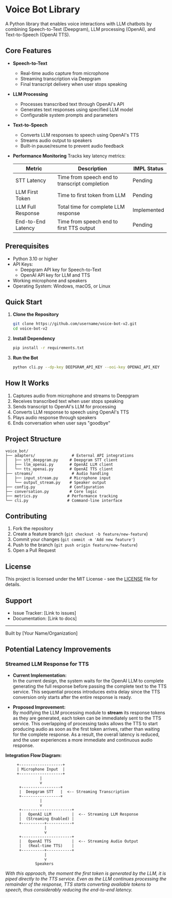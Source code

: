 # Voice Bot Library

A Python library that enables voice interactions with LLM chatbots by combining Speech-to-Text (Deepgram), LLM processing (OpenAI), and Text-to-Speech (OpenAI TTS).

## Core Features

- **Speech-to-Text**
  - Real-time audio capture from microphone
  - Streaming transcription via Deepgram
  - Final transcript delivery when user stops speaking

- **LLM Processing**
  - Processes transcribed text through OpenAI's API
  - Generates text responses using specified LLM model
  - Configurable system prompts and parameters

- **Text-to-Speech**
  - Converts LLM responses to speech using OpenAI's TTS
  - Streams audio output to speakers
  - Built-in pause/resume to prevent audio feedback

- **Performance Monitoring**
  Tracks key latency metrics:

  | Metric | Description | IMPL Status |
  |--------|-------------|---------|
  | STT Latency | Time from speech end to transcript completion | Pending |
  | LLM First Token | Time to first token from LLM | Pending |
  | LLM Full Response | Total time for complete LLM response | Implemented |
  | End-to-End Latency | Time from speech end to first TTS output | Pending |

## Prerequisites

- Python 3.10 or higher
- API Keys:
  - Deepgram API key for Speech-to-Text
  - OpenAI API key for LLM and TTS
- Working microphone and speakers
- Operating System: Windows, macOS, or Linux

## Quick Start

1. **Clone the Repository**
   ```bash
   git clone https://github.com/username/voice-bot-v2.git
   cd voice-bot-v2
   ```

2. **Install Dependency**
   ```bash
   pip install -r requirements.txt
   ```

4. **Run the Bot**
   ```bash
   python cli.py --dp-key DEEPGRAM_API_KEY --ooi-key OPENAI_API_KEY
   ```

## How It Works

1. Captures audio from microphone and streams to Deepgram
2. Receives transcribed text when user stops speaking
3. Sends transcript to OpenAI's LLM for processing
4. Converts LLM response to speech using OpenAI's TTS
5. Plays audio response through speakers
6. Ends conversation when user says "goodbye"

## Project Structure

```
voice_bot/
├── adapters/                # External API integrations
│   ├── stt_deepgram.py     # Deepgram STT client
│   ├── llm_openai.py       # OpenAI LLM client
│   └── tts_openai.py       # OpenAI TTS client
├── streams/                 # Audio handling
│   ├── input_stream.py     # Microphone input
│   └── output_stream.py    # Speaker output
├── config.py               # Configuration
├── conversation.py         # Core logic
├── metrics.py             # Performance tracking
└── cli.py                 # Command-line interface
```


## Contributing

1. Fork the repository
2. Create a feature branch (`git checkout -b feature/new-feature`)
3. Commit your changes (`git commit -m 'Add new feature'`)
4. Push to the branch (`git push origin feature/new-feature`)
5. Open a Pull Request

## License

This project is licensed under the MIT License - see the [LICENSE](LICENSE) file for details.

## Support

- Issue Tracker: [Link to issues]
- Documentation: [Link to docs]

---

Built by [Your Name/Organization]

## Potential Latency Improvements 

### Streamed LLM Response for TTS

- **Current Implementation:**  
  In the current design, the system waits for the OpenAI LLM to complete generating the full response before passing the complete text to the TTS service. This sequential process introduces extra delay since the TTS conversion only starts after the entire response is ready.

- **Proposed Improvement:**  
  By modifying the LLM processing module to **stream** its response tokens as they are generated, each token can be immediately sent to the TTS service. This overlapping of processing tasks allows the TTS to start producing audio as soon as the first token arrives, rather than waiting for the complete response. As a result, the overall latency is reduced, and the user experiences a more immediate and continuous audio response.

**Integration Flow Diagram:**

```
     +-------------------+          
     | Microphone Input  |          
     +-------------------+          
               |                  
               v                  
      +-----------------+          
      |  Deepgram STT   |  <-- Streaming Transcription
      +-----------------+          
               |                  
               v                  
      +----------------------+       
      |   OpenAI LLM         |  <-- Streaming LLM Response
      |  (Streaming Enabled) |       
      +----------+-----------+       
                 |                  
                 v                  
      +----------------------+       
      |   OpenAI TTS         |  <-- Streaming Audio Output
      |   (Real-time TTS)    |       
      +----------+-----------+       
                 |                  
                 v                  
             Speakers                
```

*With this approach, the moment the first token is generated by the LLM, it is piped directly to the TTS service. Even as the LLM continues processing the remainder of the response, TTS starts converting available tokens to speech, thus considerably reducing the end-to-end latency.*
